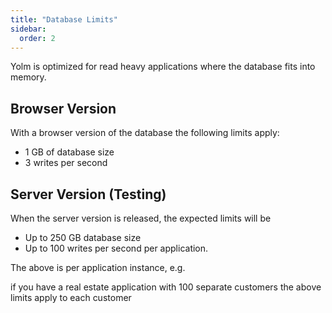 ```yaml
---
title: "Database Limits"
sidebar:
  order: 2
---
```


Yolm is optimized for read heavy applications where the database fits into memory.

## Browser Version

With a browser version of the database the following limits apply:

- 1 GB of database size
- 3 writes per second

## Server Version (Testing)

When the server version is released, the expected limits will be

- Up to 250 GB database size
- Up to 100 writes per second per application.

The above is per application instance, e.g.

if you have a real estate application with 100 separate customers the above limits apply to each customer
